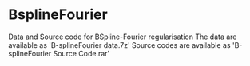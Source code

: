 # BsplineFourier
Data and Source code for BSpline-Fourier regularisation
The data are available as 'B-splineFourier data.7z'
Source codes are available as 'B-splineFourier Source Code.rar'
